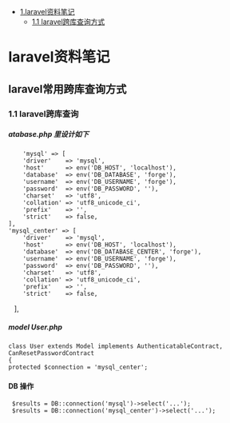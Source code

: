 * [1.laravel资料笔记](#1)
    * [1.1 laravel跨库查询方式](#1.1)
    
<h1 id="1">laravel资料笔记</h1>
<h2 id="1.1">laravel常用跨库查询方式</h2>

### 1.1 laravel跨库查询
##### atabase.php 里设计如下
        'mysql' => [
        'driver'    => 'mysql',
        'host'      => env('DB_HOST', 'localhost'),
        'database'  => env('DB_DATABASE', 'forge'),
        'username'  => env('DB_USERNAME', 'forge'),
        'password'  => env('DB_PASSWORD', ''),
        'charset'   => 'utf8',
        'collation' => 'utf8_unicode_ci',
        'prefix'    => '',
        'strict'    => false,
    ],
    'mysql_center' => [
        'driver'    => 'mysql',
        'host'      => env('DB_HOST', 'localhost'),
        'database'  => env('DB_DATABASE_CENTER', 'forge'),
        'username'  => env('DB_USERNAME', 'forge'),
        'password'  => env('DB_PASSWORD', ''),
        'charset'   => 'utf8',
        'collation' => 'utf8_unicode_ci',
        'prefix'    => '',
        'strict'    => false,
    ],
##### model User.php
    class User extends Model implements AuthenticatableContract, CanResetPasswordContract
    {
    protected $connection = 'mysql_center';
    
#### DB 操作
     $results = DB::connection('mysql')->select('...');
     $results = DB::connection('mysql_center')->select('...');

